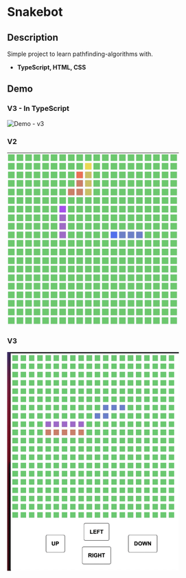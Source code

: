 # Snakebot

## Description
Simple project to learn pathfinding-algorithms with.

- **TypeScript, HTML, CSS**

## Demo
### V3 - In TypeScript
<img src="screens/demo-v3.gif" alt="Demo - v3" width="400"/>

### V2
<img src="screens/demo-v2.gif" alt="Demo - v2" width="400"/>

### V3
<img src="screens/demo.gif" alt="Demo - v1" width="400"/>
